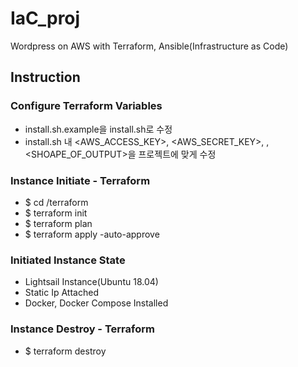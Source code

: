 # IaC_proj
Wordpress on AWS with Terraform, Ansible(Infrastructure as Code)

## Instruction
### Configure Terraform Variables
* install.sh.example을 install.sh로 수정
* install.sh 내 <AWS_ACCESS_KEY>, <AWS_SECRET_KEY>, <REGION>, <SHOAPE_OF_OUTPUT>을 프로젝트에 맞게 수정

### Instance Initiate - Terraform
* $ cd /terraform
* $ terraform init
* $ terraform plan
* $ terraform apply -auto-approve

### Initiated Instance State
* Lightsail Instance(Ubuntu 18.04)
* Static Ip Attached
* Docker, Docker Compose Installed

### Instance Destroy - Terraform
* $ terraform destroy
